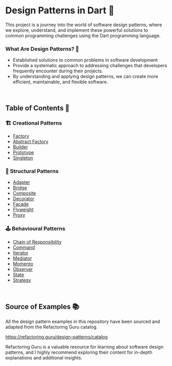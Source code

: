 # Design Patterns in Dart 🚀

 This project is a journey into the world of software design patterns, where we explore, understand, and implement these powerful solutions to common programming challenges using the Dart programming language.


### What Are Design Patterns? 🧩
- Established solutions to common problems in software development
- Provide a systematic approach to addressing challenges that developers frequently encounter during their projects. 
- By understanding and applying design patterns, we can create more efficient, maintainable, and flexible software.

<br>

## Table of Contents 📜

### 🏗️ Creational Patterns

- [Factory](/creational/factory)
- [Abstract Factory](/creational/abstract_factory)
- [Builder](/creational/builder)
- [Prototype](/creational/prototype)
- [Singleton](/creational/singleton)

### 🧱 Structural Patterns

- [Adapter](/structural/adapter)
- [Bridge](structural/bridge)
- [Composite](/structural/composite)
- [Decorator](/structural/decorator)
- [Facade](/structural/facade)
- [Flyweight](/structural/flyweight)
- [Proxy](/structural/proxy)

### 🕹️ Behavioural Patterns

- [Chain of Responsibility](/behavioural/chain_of_responsibility)
- [Command](/behavioural/command)
- [Iterator](/behavioural/iterator)
- [Mediator](/behavioural/mediator)
- [Momento](/behavioural/memento)
- [Observer](/behavioural/observer)
- [State](/behavioural/state)
- [Strategy](/behavioural/strategy)


<br>


## Source of Examples 📚
All the design pattern examples in this repository have been sourced and adapted from the Refactoring Guru catalog. 

https://refactoring.guru/design-patterns/catalog

Refactoring Guru is a valuable resource for learning about software design patterns, and I highly recommend exploring their content for in-depth explanations and additional insights.
